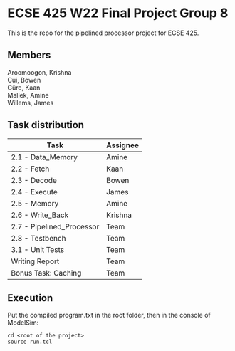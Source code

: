 # ECSE 425 W22 Final Project Group 8

This is the repo for the pipelined processor project for ECSE 425.

## Members
Aroomoogon, Krishna  
Cui, Bowen  
Güre, Kaan  
Mallek, Amine  
Willems, James  

## Task distribution
| Task                     | Assignee |
| ------------------------ | -------- |
| 2.1 - Data_Memory        | Amine    |
| 2.2 - Fetch              | Kaan     |
| 2.3 - Decode             | Bowen    |
| 2.4 - Execute            | James    |
| 2.5 - Memory             | Amine    |
| 2.6 - Write_Back         | Krishna  |
| 2.7 - Pipelined_Processor| Team     |
| 2.8 - Testbench          | Team     |
| 3.1 - Unit Tests         | Team     |
| Writing Report           | Team     |
| Bonus Task: Caching      | Team     |

## Execution
Put the compiled program.txt in the root folder, then in the console of ModelSim: 
```
cd <root of the project>   
source run.tcl  
```


